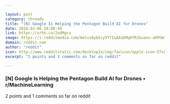 ```yaml
---

layout: post
category: threads
title: "[N] Google Is Helping the Pentagon Build AI for Drones"
date: 2018-03-06 19:08:49
link: https://vrhk.co/2oUMgcx
image: https://i.redditmedia.com/6mlxsOybGryVYTIuAA1KMq0fRJbuanv-aRPGWi88DDM.jpg?w=320&s=b5382ac0fb4f5b32cf93cfd5e5e8affd
domain: reddit.com
author: "reddit"
icon: http://www.redditstatic.com/desktop2x/img/favicon/apple-icon-57x57.png
excerpt: "2 points and 1 comments so far on reddit"

---
```


### [N] Google Is Helping the Pentagon Build AI for Drones • r/MachineLearning

2 points and 1 comments so far on reddit